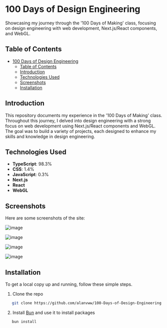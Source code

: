 # 100 Days of Design Engineering

Showcasing my journey through the '100 Days of Making' class, focusing on design engineering with web development, Next.js/React components, and WebGL.

## Table of Contents

- [100 Days of Design Engineering](#100-days-of-design-engineering)
  - [Table of Contents](#table-of-contents)
  - [Introduction](#introduction)
  - [Technologies Used](#technologies-used)
  - [Screenshots](#screenshots)
  - [Installation](#installation)

## Introduction

This repository documents my experience in the '100 Days of Making' class. Throughout this journey, I delved into design engineering with a strong focus on web development using Next.js/React components and WebGL. The goal was to build a variety of projects, each designed to enhance my skills and knowledge in design engineering.

## Technologies Used

- **TypeScript**: 98.3%
- **CSS**: 1.4%
- **JavaScript**: 0.3%
- **Next.js**
- **React**
- **WebGL**

## Screenshots

Here are some screenshots of the site:

![image](https://github.com/user-attachments/assets/7f441d5d-bc69-460e-a800-0043d5b84af2)

![image](https://github.com/user-attachments/assets/6d2056e5-5670-4b05-939a-ba6ca910eb24)

![image](https://github.com/user-attachments/assets/a65563cd-9b3b-4896-af61-dfe9e4537d7a)

![image](https://github.com/user-attachments/assets/e0d7cc31-d44c-47d8-9792-140339988a6d)


## Installation

To get a local copy up and running, follow these simple steps.

1. Clone the repo

```sh
   git clone https://github.com/alanvww/100-Days-of-Design-Engineering.git
```

2. Install [Bun](https://bun.sh) and use it to install packages

```sh
   bun install
```

